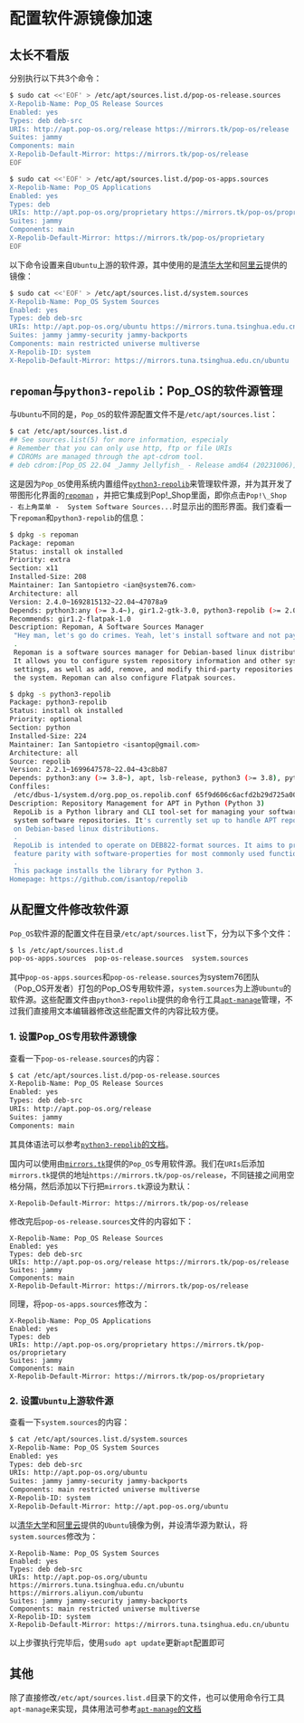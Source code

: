 # 配置软件源镜像加速

## 太长不看版

分别执行以下共3个命令：
``` bash
$ sudo cat <<'EOF' > /etc/apt/sources.list.d/pop-os-release.sources
X-Repolib-Name: Pop_OS Release Sources
Enabled: yes
Types: deb deb-src
URIs: http://apt.pop-os.org/release https://mirrors.tk/pop-os/release
Suites: jammy
Components: main
X-Repolib-Default-Mirror: https://mirrors.tk/pop-os/release
EOF

```

``` bash
$ sudo cat <<'EOF' > /etc/apt/sources.list.d/pop-os-apps.sources
X-Repolib-Name: Pop_OS Applications
Enabled: yes
Types: deb
URIs: http://apt.pop-os.org/proprietary https://mirrors.tk/pop-os/proprietary
Suites: jammy
Components: main
X-Repolib-Default-Mirror: https://mirrors.tk/pop-os/proprietary
EOF
```

以下命令设置来自`Ubuntu`上游的软件源，其中使用的是[清华大学](https://mirrors.tuna.tsinghua.edu.cn/help/ubuntu/)和[阿里云](https://developer.aliyun.com/article/704603)提供的镜像：
``` bash
$ sudo cat <<'EOF' > /etc/apt/sources.list.d/system.sources
X-Repolib-Name: Pop_OS System Sources
Enabled: yes
Types: deb deb-src
URIs: http://apt.pop-os.org/ubuntu https://mirrors.tuna.tsinghua.edu.cn/ubuntu https://mirrors.aliyun.com/ubuntu
Suites: jammy jammy-security jammy-backports
Components: main restricted universe multiverse
X-Repolib-ID: system
X-Repolib-Default-Mirror: https://mirrors.tuna.tsinghua.edu.cn/ubuntu
```


## `repoman`与`python3-repolib`：Pop_OS的软件源管理

与`Ubuntu`不同的是，`Pop_OS`的软件源配置文件不是`/etc/apt/sources.list`：
``` bash
$ cat /etc/apt/sources.list.d 
## See sources.list(5) for more information, especialy
# Remember that you can only use http, ftp or file URIs
# CDROMs are managed through the apt-cdrom tool.
# deb cdrom:[Pop_OS 22.04 _Jammy Jellyfish_ - Release amd64 (20231006)]/ jammy main restricted
```

这是因为`Pop_OS`使用系统内置组件[`python3-repolib`](https://repolib.readthedocs.io/en/latest/index.html)来管理软件源，并为其开发了带图形化界面的[`repoman`](https://github.com/pop-os/repoman) ，并把它集成到Pop!\_Shop里面，即你点击`Pop!\_Shop - 右上角菜单 -  System Software Sources...`时显示出的图形界面。我们查看一下`repoman`和`python3-repolib`的信息：
``` bash
$ dpkg -s repoman 
Package: repoman
Status: install ok installed
Priority: extra
Section: x11
Installed-Size: 208
Maintainer: Ian Santopietro <ian@system76.com>
Architecture: all
Version: 2.4.0~1692815132~22.04~47078a9
Depends: python3:any (>= 3.4~), gir1.2-gtk-3.0, python3-repolib (>= 2.0)
Recommends: gir1.2-flatpak-1.0
Description: Repoman, A Software Sources Manager
 "Hey man, let's go do crimes. Yeah, let's install software and not pay."
 .
 Repoman is a software sources manager for Debian-based linux distributions.
 It allows you to configure system repository information and other system
 settings, as well as add, remove, and modify third-party repositories on
 the system. Repoman can also configure Flatpak sources.
```

``` bash
$ dpkg -s python3-repolib
Package: python3-repolib
Status: install ok installed
Priority: optional
Section: python
Installed-Size: 224
Maintainer: Ian Santopietro <isantop@gmail.com>
Architecture: all
Source: repolib
Version: 2.2.1~1699647578~22.04~43c8b87
Depends: python3:any (>= 3.8~), apt, lsb-release, python3 (>= 3.8), python3-dbus, python3-debian, python3-distro (>= 1.4.0), python3-gnupg, python3-launchpadlib, python3-lazr.restfulclient
Conffiles:
 /etc/dbus-1/system.d/org.pop_os.repolib.conf 65f9d606c6acfd2b29d725a0012f6880
Description: Repository Management for APT in Python (Python 3)
 RepoLib is a Python library and CLI tool-set for managing your software
 system software repositories. It's currently set up to handle APT repositories
 on Debian-based linux distributions.
 .
 RepoLib is intended to operate on DEB822-format sources. It aims to provide
 feature parity with software-properties for most commonly used functions.
 .
 This package installs the library for Python 3.
Homepage: https://github.com/isantop/repolib
```


## 从配置文件修改软件源

`Pop_OS`软件源的配置文件在目录`/etc/apt/sources.list`下，分为以下多个文件：
``` bash
$ ls /etc/apt/sources.list.d               
pop-os-apps.sources  pop-os-release.sources  system.sources
```
其中`pop-os-apps.sources`和`pop-os-release.sources`为system76团队（Pop_OS开发者）打包的Pop_OS专用软件源，`system.sources`为上游`Ubuntu`的软件源。这些配置文件由`python3-repolib`提供的命令行工具[`apt-manage`](https://repolib.readthedocs.io/en/latest/aptmanage/aptmanage.html)管理，不过我们直接用文本编辑器修改这些配置文件的内容比较方便。

### 1. 设置Pop_OS专用软件源镜像

查看一下`pop-os-release.sources`的内容：
``` bash
$ cat /etc/apt/sources.list.d/pop-os-release.sources 
X-Repolib-Name: Pop_OS Release Sources
Enabled: yes
Types: deb deb-src
URIs: http://apt.pop-os.org/release
Suites: jammy
Components: main
```
其具体语法可以参考[`python3-repolib`的文档](https://repolib.readthedocs.io/en/latest/index.html)。

国内可以使用由[`mirrors.tk`](https://mirrors.tk/help/pop-os/)提供的`Pop_OS`专用软件源。我们在`URIs`后添加`mirrors.tk`提供的地址`https://mirrors.tk/pop-os/release`，不同链接之间用空格分隔，然后添加以下行把`mirrors.tk`源设为默认：
``` 
X-Repolib-Default-Mirror: https://mirrors.tk/pop-os/release
```

修改完后`pop-os-release.sources`文件的内容如下：
``` sources
X-Repolib-Name: Pop_OS Release Sources
Enabled: yes
Types: deb deb-src
URIs: http://apt.pop-os.org/release https://mirrors.tk/pop-os/release
Suites: jammy
Components: main
X-Repolib-Default-Mirror: https://mirrors.tk/pop-os/release
```

同理，将`pop-os-apps.sources`修改为：
``` sources
X-Repolib-Name: Pop_OS Applications
Enabled: yes
Types: deb
URIs: http://apt.pop-os.org/proprietary https://mirrors.tk/pop-os/proprietary
Suites: jammy
Components: main
X-Repolib-Default-Mirror: https://mirrors.tk/pop-os/proprietary
```


### 2. 设置`Ubuntu`上游软件源

查看一下`system.sources`的内容：
``` bash
$ cat /etc/apt/sources.list.d/system.sources 
X-Repolib-Name: Pop_OS System Sources
Enabled: yes
Types: deb deb-src
URIs: http://apt.pop-os.org/ubuntu 
Suites: jammy jammy-security jammy-backports
Components: main restricted universe multiverse
X-Repolib-ID: system
X-Repolib-Default-Mirror: http://apt.pop-os.org/ubuntu
```

以[清华大学](https://mirrors.tuna.tsinghua.edu.cn/help/ubuntu/)和[阿里云](https://developer.aliyun.com/article/704603)提供的`Ubuntu`镜像为例，并设清华源为默认，将`system.sources`修改为：
``` sources
X-Repolib-Name: Pop_OS System Sources
Enabled: yes
Types: deb deb-src
URIs: http://apt.pop-os.org/ubuntu https://mirrors.tuna.tsinghua.edu.cn/ubuntu https://mirrors.aliyun.com/ubuntu 
Suites: jammy jammy-security jammy-backports
Components: main restricted universe multiverse
X-Repolib-ID: system
X-Repolib-Default-Mirror: https://mirrors.tuna.tsinghua.edu.cn/ubuntu
```


以上步骤执行完毕后，使用`sudo apt update`更新`apt`配置即可


## 其他

除了直接修改`/etc/apt/sources.list.d`目录下的文件，也可以使用命令行工具`apt-manage`来实现，具体用法可参考[`apt-manage`的文档](https://repolib.readthedocs.io/en/latest/aptmanage/aptmanage.html)